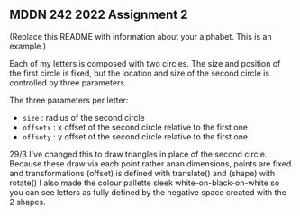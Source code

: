 ## MDDN 242 2022 Assignment 2

(Replace this README with information about your alphabet. This is an example.)

Each of my letters is composed with two circles. The size and position of the first circle is fixed, but the location and size of the second circle is controlled by three parameters.

The three parameters per letter:
  * `size` : radius of the second circle
  * `offsetx` : x offset of the second circle relative to the first one
  * `offsety` : y offset of the second circle relative to the first one

29/3
 I've changed this to draw triangles in place of the second circle. Because these draw via each point rather anan dimensions, points are fixed and transformations (offset) is defined with translate() and (shape) with rotate()
 I also made the colour pallette sleek white-on-black-on-white so you can see letters as fully defined by the negative space created with the 2 shapes.
